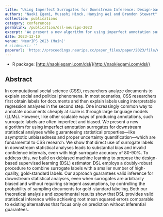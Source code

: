 ```yaml
---
title: "Using Imperfect Surrogates for Downstream Inference: Design-based Supervised Learning for Social Science Applications of Large Language Models"
authors: "Naoki Egami, Musashi Hinck, Hanying Wei and Brandon Stewart"
collection: publications
category: conferences
permalink: /publication/dsl-neurips-2023
excerpt: 'We present a new algorithm for using imperfect annotation surrogates for downstream statistical analyses while guaranteeing statistical properties—like asymptotic unbiasedness and proper uncertainty quantification—which are fundamental to Computational Social Science research.'
date: 2023-12-10
venue: 'NeurIPS 2023 (Main)'
# slidesurl: ''
paperurl: 'https://proceedings.neurips.cc/paper_files/paper/2023/file/d862f7f5445255090de13b825b880d59-Paper-Conference.pdf'
---
```


- R package: [http://naokiegami.com/dsl/](http://naokiegami.com/dsl/)


## Abstract

In computational social science (CSS), researchers analyze documents to explain social and political phenomena. In most scenarios, CSS researchers first obtain labels for documents and then explain labels using interpretable regression analyses in the second step. One increasingly common way to annotate documents cheaply at scale is through large language models (LLMs). However, like other scalable ways of producing annotations, such surrogate labels are often imperfect and biased. We present a new algorithm for using imperfect annotation surrogates for downstream statistical analyses while guaranteeing statistical properties—like asymptotic unbiasedness and proper uncertainty quantification—which are fundamental to CSS research. We show that direct use of surrogate labels in downstream statistical analyses leads to substantial bias and invalid confidence intervals, even with high surrogate accuracy of 80-90\%. To address this, we build on debiased machine learning to propose the design-based supervised learning (DSL) estimator. DSL employs a doubly-robust procedure to combine surrogate labels with a smaller number of high-quality, gold-standard labels. Our approach guarantees valid inference for downstream statistical analyses, even when surrogates are arbitrarily biased and without requiring stringent assumptions, by controlling the probability of sampling documents for gold-standard labeling. Both our theoretical analysis and experimental results show that DSL provides valid statistical inference while achieving root mean squared errors comparable to existing alternatives that focus only on prediction without inferential guarantees.